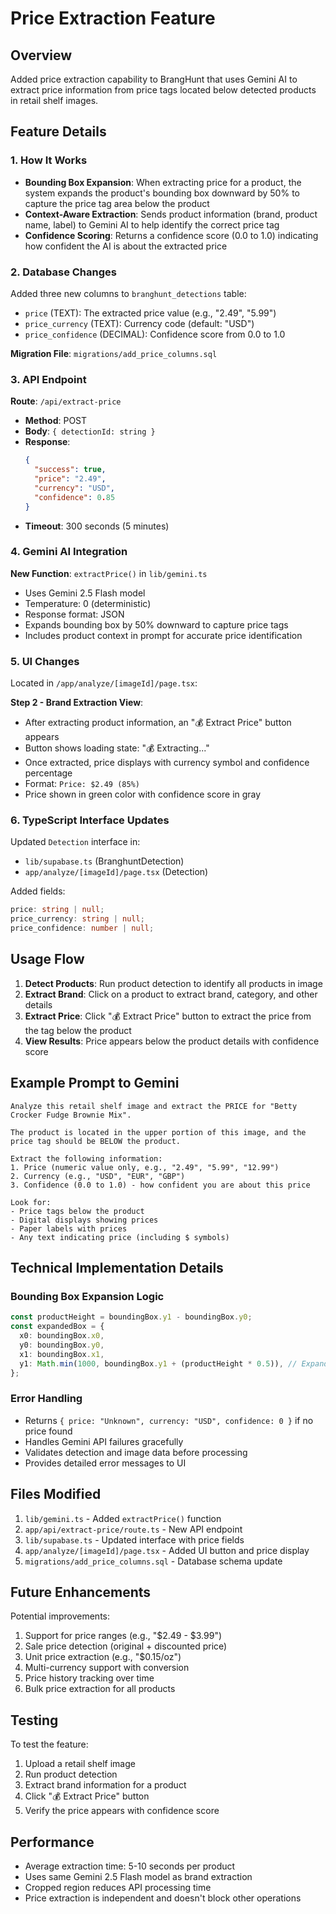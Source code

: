 # Price Extraction Feature

## Overview
Added price extraction capability to BrangHunt that uses Gemini AI to extract price information from price tags located below detected products in retail shelf images.

## Feature Details

### 1. How It Works
- **Bounding Box Expansion**: When extracting price for a product, the system expands the product's bounding box downward by 50% to capture the price tag area below the product
- **Context-Aware Extraction**: Sends product information (brand, product name, label) to Gemini AI to help identify the correct price tag
- **Confidence Scoring**: Returns a confidence score (0.0 to 1.0) indicating how confident the AI is about the extracted price

### 2. Database Changes
Added three new columns to `branghunt_detections` table:
- `price` (TEXT): The extracted price value (e.g., "2.49", "5.99")
- `price_currency` (TEXT): Currency code (default: "USD")
- `price_confidence` (DECIMAL): Confidence score from 0.0 to 1.0

**Migration File**: `migrations/add_price_columns.sql`

### 3. API Endpoint
**Route**: `/api/extract-price`
- **Method**: POST
- **Body**: `{ detectionId: string }`
- **Response**: 
  ```json
  {
    "success": true,
    "price": "2.49",
    "currency": "USD",
    "confidence": 0.85
  }
  ```
- **Timeout**: 300 seconds (5 minutes)

### 4. Gemini AI Integration
**New Function**: `extractPrice()` in `lib/gemini.ts`
- Uses Gemini 2.5 Flash model
- Temperature: 0 (deterministic)
- Response format: JSON
- Expands bounding box by 50% downward to capture price tags
- Includes product context in prompt for accurate price identification

### 5. UI Changes
Located in `/app/analyze/[imageId]/page.tsx`:

**Step 2 - Brand Extraction View**:
- After extracting product information, an "💰 Extract Price" button appears
- Button shows loading state: "💰 Extracting..."
- Once extracted, price displays with currency symbol and confidence percentage
- Format: `Price: $2.49 (85%)`
- Price shown in green color with confidence score in gray

### 6. TypeScript Interface Updates
Updated `Detection` interface in:
- `lib/supabase.ts` (BranghuntDetection)
- `app/analyze/[imageId]/page.tsx` (Detection)

Added fields:
```typescript
price: string | null;
price_currency: string | null;
price_confidence: number | null;
```

## Usage Flow

1. **Detect Products**: Run product detection to identify all products in image
2. **Extract Brand**: Click on a product to extract brand, category, and other details
3. **Extract Price**: Click "💰 Extract Price" button to extract the price from the tag below the product
4. **View Results**: Price appears below the product details with confidence score

## Example Prompt to Gemini

```
Analyze this retail shelf image and extract the PRICE for "Betty Crocker Fudge Brownie Mix".

The product is located in the upper portion of this image, and the price tag should be BELOW the product.

Extract the following information:
1. Price (numeric value only, e.g., "2.49", "5.99", "12.99")
2. Currency (e.g., "USD", "EUR", "GBP")
3. Confidence (0.0 to 1.0) - how confident you are about this price

Look for:
- Price tags below the product
- Digital displays showing prices
- Paper labels with prices
- Any text indicating price (including $ symbols)
```

## Technical Implementation Details

### Bounding Box Expansion Logic
```typescript
const productHeight = boundingBox.y1 - boundingBox.y0;
const expandedBox = {
  x0: boundingBox.x0,
  y0: boundingBox.y0,
  x1: boundingBox.x1,
  y1: Math.min(1000, boundingBox.y1 + (productHeight * 0.5)), // Expand down by 50%
};
```

### Error Handling
- Returns `{ price: "Unknown", currency: "USD", confidence: 0 }` if no price found
- Handles Gemini API failures gracefully
- Validates detection and image data before processing
- Provides detailed error messages to UI

## Files Modified

1. `lib/gemini.ts` - Added `extractPrice()` function
2. `app/api/extract-price/route.ts` - New API endpoint
3. `lib/supabase.ts` - Updated interface with price fields
4. `app/analyze/[imageId]/page.tsx` - Added UI button and price display
5. `migrations/add_price_columns.sql` - Database schema update

## Future Enhancements

Potential improvements:
1. Support for price ranges (e.g., "$2.49 - $3.99")
2. Sale price detection (original + discounted price)
3. Unit price extraction (e.g., "$0.15/oz")
4. Multi-currency support with conversion
5. Price history tracking over time
6. Bulk price extraction for all products

## Testing

To test the feature:
1. Upload a retail shelf image
2. Run product detection
3. Extract brand information for a product
4. Click "💰 Extract Price" button
5. Verify the price appears with confidence score

## Performance

- Average extraction time: 5-10 seconds per product
- Uses same Gemini 2.5 Flash model as brand extraction
- Cropped region reduces API processing time
- Price extraction is independent and doesn't block other operations

